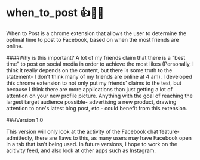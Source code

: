 # when_to_post 👍💁📱
When to Post is a chrome extension that allows the user to determine the optimal time to post to Facebook, based on when the most friends are online.

####Why is this important?
A lot of my friends claim that there is a "best time" to post on social media in order to achieve the most likes (Personally, I think it really depends on the content, but there is some truth to the statement- I don't think many of my friends are online at 4 am). I developed this chrome extension to not only put my friends' claims to the test, but because I think there are more applications than just getting a lot of attention on your new profile picture. Anything with the goal of reaching the largest target audience possible- advertising a new product, drawing attention to one's latest blog post, etc.- could benefit from this extension.

###Version 1.0

This version will only look at the activity of the Facebook chat feature- admittedly, there are flaws to this, as many users may have Facebook open in a tab that isn't being used. In future versions, I hope to work on the acitivity feed, and also look at other apps such as Instagram.

